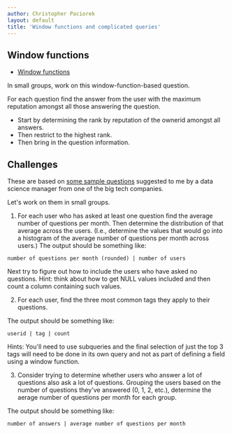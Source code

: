 ```yaml
---
author: Christopher Paciorek
layout: default
title: 'Window functions and complicated queries'
---
```


## Window functions

- [Window functions](https://berkeley-scf.github.io/tutorial-databases/sql#33-window-functions)

In small groups, work on this window-function-based question.

For each question find the answer from the user with the maximum reputation
amongst all those answering the question.

 - Start by determining the rank by reputation of the ownerid amongst all answers.
 - Then restrict to the highest rank.
 - Then bring in the question information.


## Challenges

These are based on [some sample questions](https://berkeley-scf.github.io/tutorial-databases/sql#34-putting-it-all-together-to-do-complicated-queries) suggested to me by a data science manager from one of the big tech companies.

Let's work on them in small groups.

1) For each user who has asked at least one question find the average number of questions per month. Then determine the distribution of that average across the users. (I.e., determine the values that would go into a histogram of the average number of questions per month across users.) The output should be something like:

```
number of questions per month (rounded) | number of users
```

Next try to figure out how to include the users who have asked no questions. Hint: think about how to get NULL values included and then count a column containing such values.


2) For each user, find the three most common tags they apply to their questions.

The output should be something like:

```
userid | tag | count
```

Hints: You'll need to use subqueries and the final selection of just the top 3 tags will need to be done in its own query and not as part of defining a field using a window function.


3) Consider trying to determine whether users who answer a lot of questions also ask a lot of questions. Grouping the users based on the number of questions they've answered (0, 1, 2, etc.), determine the aerage number of questions per month for each group. 

The output should be something like:

```
number of answers | average number of questions per month
```




